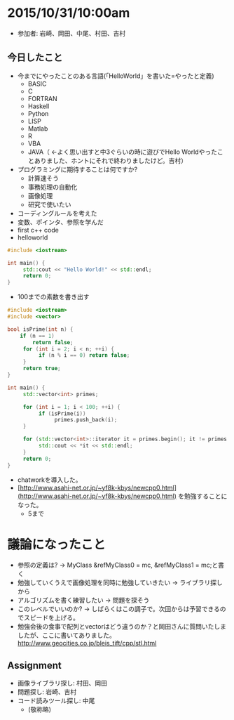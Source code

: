 # 2015/10/31/10:00am
* 参加者: 岩崎、岡田、中尾、村田、吉村

## 今日したこと
* 今までにやったことのある言語(「HelloWorld」を書いた=やったと定義)
  * BASIC
  * C
  * FORTRAN
  * Haskell
  * Python
  * LISP
  * Matlab
  * R
  * VBA
  * JAVA（ ←よく思い出すと中3ぐらいの時に遊びでHello Worldやったことありました、ホントにそれで終わりましたけど。吉村）
* プログラミングに期待することは何ですか?
  * 計算速そう
  * 事務処理の自動化
  * 画像処理
  * 研究で使いたい
* コーディングルールを考えた
* 変数、ポインタ、参照を学んだ
* first c++ code
* helloworld
```cpp
#include <iostream>

int main() {
     std::cout << "Hello World!" << std::endl;
     return 0;
}
```
* 100までの素数を書き出す
```cpp
#include <iostream>
#include <vector>

bool isPrime(int n) {
    if (n == 1)
        return false;
     for (int i = 2; i < n; ++i) {
          if (n % i == 0) return false;
     }
     return true;
}

int main() {
     std::vector<int> primes;

     for (int i = 1; i < 100; ++i) {
          if (isPrime(i))
               primes.push_back(i);
     }

     for (std::vector<int>::iterator it = primes.begin(); it != primes.end(); ++it) {
          std::cout << *it << std::endl;
     }
     return 0;
}
```
* chatworkを導入した。
* [http://www.asahi-net.or.jp/~yf8k-kbys/newcpp0.html](http://www.asahi-net.or.jp/~yf8k-kbys/newcpp0.html) を勉強することになった。
  * 5まで


# 議論になったこと
* 参照の定義は? → MyClass &refMyClass0 = mc, &refMyClass1 = mc;と書く
* 勉強していくうえで画像処理を同時に勉強していきたい → ライブラリ探しから
* アルゴリズムを書く練習したい → 問題を探そう
* このレベルでいいのか? → しばらくはこの調子で。次回からは予習できるのでスピードを上げる。
* 勉強会後の食事で配列とvectorはどう違うのか？と岡田さんに質問いたしましたが、ここに書いてありました。http://www.geocities.co.jp/bleis_tift/cpp/stl.html

## Assignment
* 画像ライブラリ探し: 村田、岡田
* 問題探し: 岩崎、吉村
* コード読みツール探し: 中尾
  * (敬称略)
